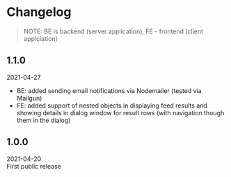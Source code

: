 # Changelog

>NOTE: BE is backend (server application), FE - frontend (client applciation)

## 1.1.0
2021-04-27
* BE: added sending email notifications via Nodemailer (tested via Mailgun)
* FE: added support of nested objects in displaying feed results and showing details in dialog window for result rows (with navigation though them in the dialog)

## 1.0.0 
2021-04-20  
First public release
